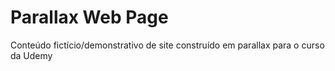 # Parallax Web Page
 Conteúdo fictício/demonstrativo de site construído em parallax para o curso da Udemy
